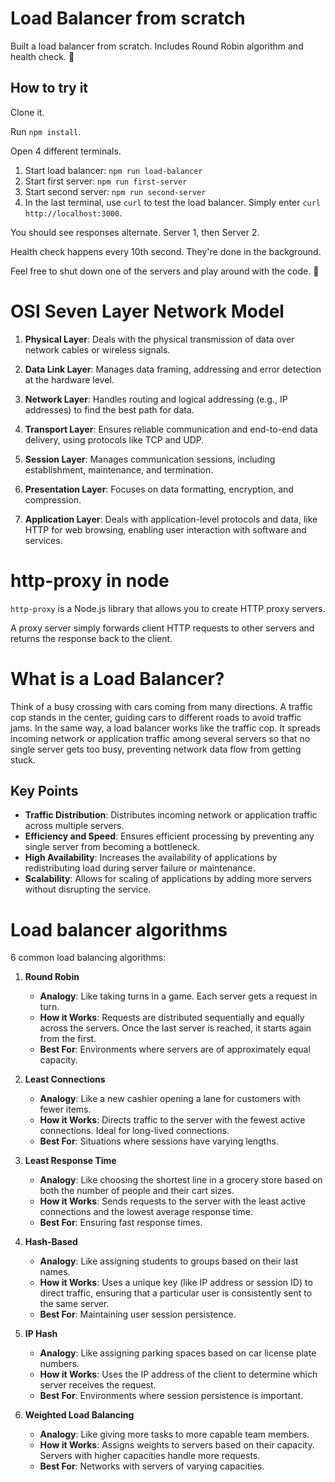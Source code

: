 # Load Balancer from scratch

Built a load balancer from scratch. Includes Round Robin algorithm and health check. 🤘

## How to try it

Clone it.

Run `npm install`.

Open 4 different terminals.

1. Start load balancer: `npm run load-balancer`
2. Start first server: `npm run first-server`
3. Start second server: `npm run second-server`
4. In the last terminal, use `curl` to test the load balancer. Simply enter `curl http://localhost:3000`.

You should see responses alternate. Server 1, then Server 2.

Health check happens every 10th second. They're done in the background.

Feel free to shut down one of the servers and play around with the code. 💪

# OSI Seven Layer Network Model

1. **Physical Layer**: Deals with the physical transmission of data over network cables or wireless signals.

2. **Data Link Layer**: Manages data framing, addressing and error detection at the hardware level.

3. **Network Layer**: Handles routing and logical addressing (e.g., IP addresses) to find the best path for data.

4. **Transport Layer**: Ensures reliable communication and end-to-end data delivery, using protocols like TCP and UDP.

5. **Session Layer**: Manages communication sessions, including establishment, maintenance, and termination.

6. **Presentation Layer**: Focuses on data formatting, encryption, and compression.

7. **Application Layer**: Deals with application-level protocols and data, like HTTP for web browsing, enabling user interaction with software and services.

# http-proxy in node

`http-proxy` is a Node.js library that allows you to create HTTP proxy servers.

A proxy server simply forwards client HTTP requests to other servers and returns the response back to the client.

# What is a Load Balancer?

Think of a busy crossing with cars coming from many directions. A traffic cop stands in the center, guiding cars to different roads to avoid traffic jams. In the same way, a load balancer works like the traffic cop. It spreads incoming network or application traffic among several servers so that no single server gets too busy, preventing network data flow from getting stuck.

## Key Points

- **Traffic Distribution**: Distributes incoming network or application traffic across multiple servers.
- **Efficiency and Speed**: Ensures efficient processing by preventing any single server from becoming a bottleneck.
- **High Availability**: Increases the availability of applications by redistributing load during server failure or maintenance.
- **Scalability**: Allows for scaling of applications by adding more servers without disrupting the service.

# Load balancer algorithms

6 common load balancing algorithms:

1. **Round Robin**

   - **Analogy**: Like taking turns in a game. Each server gets a request in turn.
   - **How it Works**: Requests are distributed sequentially and equally across the servers. Once the last server is reached, it starts again from the first.
   - **Best For**: Environments where servers are of approximately equal capacity.

2. **Least Connections**

   - **Analogy**: Like a new cashier opening a lane for customers with fewer items.
   - **How it Works**: Directs traffic to the server with the fewest active connections. Ideal for long-lived connections.
   - **Best For**: Situations where sessions have varying lengths.

3. **Least Response Time**

   - **Analogy**: Like choosing the shortest line in a grocery store based on both the number of people and their cart sizes.
   - **How it Works**: Sends requests to the server with the least active connections and the lowest average response time.
   - **Best For**: Ensuring fast response times.

4. **Hash-Based**

   - **Analogy**: Like assigning students to groups based on their last names.
   - **How it Works**: Uses a unique key (like IP address or session ID) to direct traffic, ensuring that a particular user is consistently sent to the same server.
   - **Best For**: Maintaining user session persistence.

5. **IP Hash**

   - **Analogy**: Like assigning parking spaces based on car license plate numbers.
   - **How it Works**: Uses the IP address of the client to determine which server receives the request.
   - **Best For**: Environments where session persistence is important.

6. **Weighted Load Balancing**
   - **Analogy**: Like giving more tasks to more capable team members.
   - **How it Works**: Assigns weights to servers based on their capacity. Servers with higher capacities handle more requests.
   - **Best For**: Networks with servers of varying capacities.
